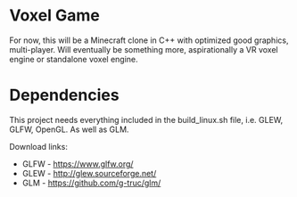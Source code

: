 # Voxel Game
For now, this will be a Minecraft clone in C++ with optimized good graphics, multi-player. Will eventually be something more, aspirationally a VR voxel engine or standalone voxel engine.

# Dependencies
This project needs everything included in the build_linux.sh file, i.e. GLEW, GLFW, OpenGL. As well as GLM.

Download links:
- GLFW - https://www.glfw.org/
- GLEW - http://glew.sourceforge.net/
- GLM - https://github.com/g-truc/glm/
